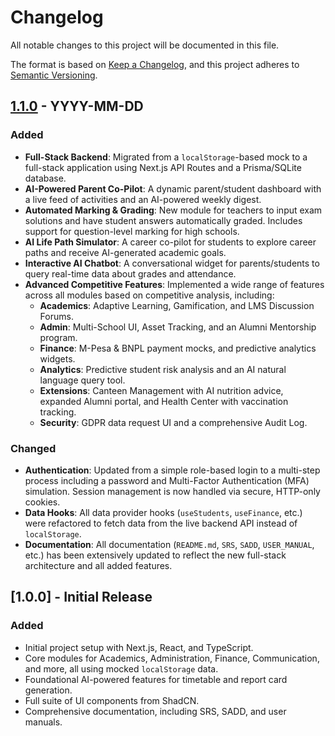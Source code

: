 # Changelog

All notable changes to this project will be documented in this file.

The format is based on [Keep a Changelog](https://keepachangelog.com/en/1.0.0/),
and this project adheres to [Semantic Versioning](https://semver.org/spec/v2.0.0.html).

## [1.1.0] - YYYY-MM-DD

### Added
- **Full-Stack Backend**: Migrated from a `localStorage`-based mock to a full-stack application using Next.js API Routes and a Prisma/SQLite database.
- **AI-Powered Parent Co-Pilot**: A dynamic parent/student dashboard with a live feed of activities and an AI-powered weekly digest.
- **Automated Marking & Grading**: New module for teachers to input exam solutions and have student answers automatically graded. Includes support for question-level marking for high schools.
- **AI Life Path Simulator**: A career co-pilot for students to explore career paths and receive AI-generated academic goals.
- **Interactive AI Chatbot**: A conversational widget for parents/students to query real-time data about grades and attendance.
- **Advanced Competitive Features**: Implemented a wide range of features across all modules based on competitive analysis, including:
  - **Academics**: Adaptive Learning, Gamification, and LMS Discussion Forums.
  - **Admin**: Multi-School UI, Asset Tracking, and an Alumni Mentorship program.
  - **Finance**: M-Pesa & BNPL payment mocks, and predictive analytics widgets.
  - **Analytics**: Predictive student risk analysis and an AI natural language query tool.
  - **Extensions**: Canteen Management with AI nutrition advice, expanded Alumni portal, and Health Center with vaccination tracking.
  - **Security**: GDPR data request UI and a comprehensive Audit Log.

### Changed
- **Authentication**: Updated from a simple role-based login to a multi-step process including a password and Multi-Factor Authentication (MFA) simulation. Session management is now handled via secure, HTTP-only cookies.
- **Data Hooks**: All data provider hooks (`useStudents`, `useFinance`, etc.) were refactored to fetch data from the live backend API instead of `localStorage`.
- **Documentation**: All documentation (`README.md`, `SRS`, `SADD`, `USER_MANUAL`, etc.) has been extensively updated to reflect the new full-stack architecture and all added features.

## [1.0.0] - Initial Release

### Added
- Initial project setup with Next.js, React, and TypeScript.
- Core modules for Academics, Administration, Finance, Communication, and more, all using mocked `localStorage` data.
- Foundational AI-powered features for timetable and report card generation.
- Full suite of UI components from ShadCN.
- Comprehensive documentation, including SRS, SADD, and user manuals.

[Unreleased]: https://github.com/your-repo/your-project/compare/v1.1.0...HEAD
[1.1.0]: https://github.com/your-repo/your-project/compare/v1.0.0...v1.1.0
